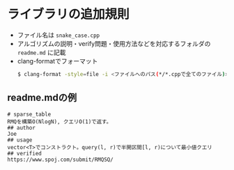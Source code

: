 # ライブラリの追加規則
- ファイル名は `snake_case.cpp`
- アルゴリズムの説明・verify問題・使用方法などを対応するフォルダの `readme.md` に記載
- clang-formatでフォーマット
  ```bash
  $ clang-format -style=file -i <ファイルへのパス(*/*.cppで全てのファイル)>
  ```

## readme.mdの例

```
# sparse_table
RMQを構築O(NlogN), クエリO(1)で返す。
## author
Joe
## usage
vector<T>でコンストラクト。query(l, r)で半開区間[l, r)について最小値クエリ
## verified
https://www.spoj.com/submit/RMQSQ/
```
